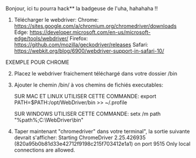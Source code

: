 Bonjour, ici tu pourra hack** la badgeuse de l'uha, hahahaha !!

1. Télécharger le webdriver:
   Chrome: https://sites.google.com/a/chromium.org/chromedriver/downloads
   Edge: https://developer.microsoft.com/en-us/microsoft-edge/tools/webdriver/
   Firefox: https://github.com/mozilla/geckodriver/releases
   Safari: https://webkit.org/blog/6900/webdriver-support-in-safari-10/

EXEMPLE POUR CHROME

2. Placez le webdriver fraichement téléchargé dans votre dossier /bin

3. Ajouter le chemin /bin/<webdriver> à vos chemins de fichiés executables:
   
   SUR MAC ET LINUX UTILISER CETTE COMMANDE:
   export PATH=$PATH:/opt/WebDriver/bin >> ~/.profile
   
   SUR WINDOWS UTILISER CETTE COMMANDE:
   setx /m path "%path%;C:\WebDriver\bin\"

4. Taper maintenant "chromedriver" dans votre terminal", la sortie suivante devrait s'afficher:
   Starting ChromeDriver 2.25.426935 (820a95b0b81d33e42712f9198c215f703412e1a1) on port 9515
   Only local connections are allowed.
